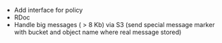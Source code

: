 * Add interface for policy
 * RDoc
 * Handle big messages ( > 8 Kb) via S3 (send special message marker with bucket and object name where real message stored)
